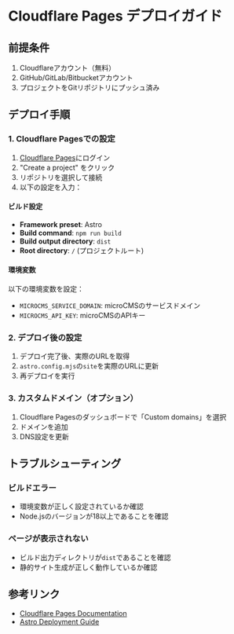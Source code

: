 # Cloudflare Pages デプロイガイド

## 前提条件

1. Cloudflareアカウント（無料）
2. GitHub/GitLab/Bitbucketアカウント
3. プロジェクトをGitリポジトリにプッシュ済み

## デプロイ手順

### 1. Cloudflare Pagesでの設定

1. [Cloudflare Pages](https://pages.cloudflare.com/)にログイン
2. "Create a project" をクリック
3. リポジトリを選択して接続
4. 以下の設定を入力：

#### ビルド設定
- **Framework preset**: Astro
- **Build command**: `npm run build`
- **Build output directory**: `dist`
- **Root directory**: `/` (プロジェクトルート)

#### 環境変数
以下の環境変数を設定：
- `MICROCMS_SERVICE_DOMAIN`: microCMSのサービスドメイン
- `MICROCMS_API_KEY`: microCMSのAPIキー

### 2. デプロイ後の設定

1. デプロイ完了後、実際のURLを取得
2. `astro.config.mjs`の`site`を実際のURLに更新
3. 再デプロイを実行

### 3. カスタムドメイン（オプション）

1. Cloudflare Pagesのダッシュボードで「Custom domains」を選択
2. ドメインを追加
3. DNS設定を更新

## トラブルシューティング

### ビルドエラー
- 環境変数が正しく設定されているか確認
- Node.jsのバージョンが18以上であることを確認

### ページが表示されない
- ビルド出力ディレクトリが`dist`であることを確認
- 静的サイト生成が正しく動作しているか確認

## 参考リンク

- [Cloudflare Pages Documentation](https://developers.cloudflare.com/pages/)
- [Astro Deployment Guide](https://docs.astro.build/en/guides/deploy/)
